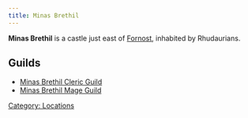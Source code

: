 ```yaml
---
title: Minas Brethil
---
```


**Minas Brethil** is a castle just east of
[Fornost](Fornost "wikilink"), inhabited by Rhudaurians.

## Guilds

- [Minas Brethil Cleric Guild](Minas_Brethil_Cleric_Guild "wikilink")
- [Minas Brethil Mage Guild](Minas_Brethil_Mage_Guild "wikilink")

[Category: Locations](Category:_Locations "wikilink")